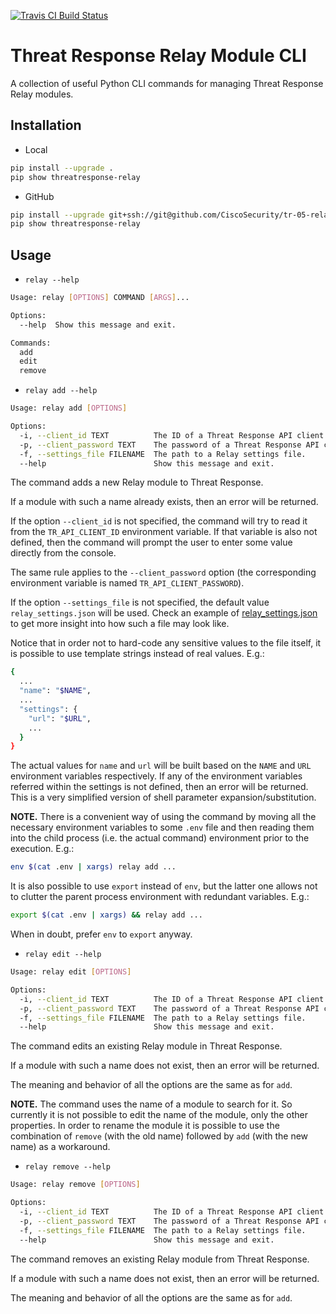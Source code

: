 [![Travis CI Build Status](https://travis-ci.com/CiscoSecurity/tr-05-relay-module-cli.svg?branch=develop)](https://travis-ci.com/CiscoSecurity/tr-05-relay-module-cli)

# Threat Response Relay Module CLI

A collection of useful Python CLI commands for managing Threat Response Relay
modules.

## Installation

* Local

```bash
pip install --upgrade .
pip show threatresponse-relay
```

* GitHub

```bash
pip install --upgrade git+ssh://git@github.com/CiscoSecurity/tr-05-relay-module-cli.git[@branch_name_or_release_version]
pip show threatresponse-relay
```

## Usage

* `relay --help`

```bash
Usage: relay [OPTIONS] COMMAND [ARGS]...

Options:
  --help  Show this message and exit.

Commands:
  add
  edit
  remove
```

* `relay add --help`

```bash
Usage: relay add [OPTIONS]

Options:
  -i, --client_id TEXT          The ID of a Threat Response API client.
  -p, --client_password TEXT    The password of a Threat Response API client.
  -f, --settings_file FILENAME  The path to a Relay settings file.
  --help                        Show this message and exit.
```

The command adds a new Relay module to Threat Response.

If a module with such a name already exists, then an error will be returned.

If the option `--client_id` is not specified, the command will try to read it
from the `TR_API_CLIENT_ID` environment variable. If that variable is also
not defined, then the command will prompt the user to enter some value directly
from the console.

The same rule applies to the `--client_password` option (the corresponding
environment variable is named `TR_API_CLIENT_PASSWORD`).

If the option `--settings_file` is not specified, the default value
`relay_settings.json` will be used. Check an example of
[relay_settings.json](relay_settings.json) to get more insight into how
such a file may look like.

Notice that in order not to hard-code any sensitive values to the file itself,
it is possible to use template strings instead of real values.
E.g.:
```bash
{
  ...
  "name": "$NAME",
  ...
  "settings": {
    "url": "$URL",
    ...
  }
}
```
The actual values for `name` and `url` will be built based on the `NAME` and
`URL` environment variables respectively. If any of the environment variables
referred within the settings is not defined, then an error will be returned.
This is a very simplified version of shell parameter expansion/substitution.

**NOTE.** There is a convenient way of using the command by moving all the
necessary environment variables to some `.env` file and then reading them into
the child process (i.e. the actual command) environment prior to the execution.
E.g.:
```bash
env $(cat .env | xargs) relay add ...
```
It is also possible to use `export` instead of `env`, but the latter one allows
not to clutter the parent process environment with redundant variables.
E.g.:
```bash
export $(cat .env | xargs) && relay add ...
```
When in doubt, prefer `env` to `export` anyway.

* `relay edit --help`

```bash
Usage: relay edit [OPTIONS]

Options:
  -i, --client_id TEXT          The ID of a Threat Response API client.
  -p, --client_password TEXT    The password of a Threat Response API client.
  -f, --settings_file FILENAME  The path to a Relay settings file.
  --help                        Show this message and exit.
```

The command edits an existing Relay module in Threat Response.

If a module with such a name does not exist, then an error will be returned.

The meaning and behavior of all the options are the same as for `add`.

**NOTE.** The command uses the name of a module to search for it. So currently
it is not possible to edit the name of the module, only the other properties.
In order to rename the module it is possible to use the combination of `remove`
(with the old name) followed by `add` (with the new name) as a workaround.

* `relay remove --help`

```bash
Usage: relay remove [OPTIONS]

Options:
  -i, --client_id TEXT          The ID of a Threat Response API client.
  -p, --client_password TEXT    The password of a Threat Response API client.
  -f, --settings_file FILENAME  The path to a Relay settings file.
  --help                        Show this message and exit.
```

The command removes an existing Relay module from Threat Response.

If a module with such a name does not exist, then an error will be returned.

The meaning and behavior of all the options are the same as for `add`.
